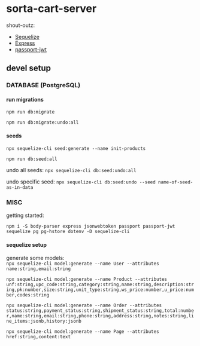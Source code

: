 # sorta-cart-server

shout-outz:

- [Sequelize](https://sequelize.org/)
- [Express](https://expressjs.com/)
- [passport-jwt](http://www.passportjs.org/packages/passport-jwt/)

## devel setup

### DATABASE (PostgreSQL)

#### run migrations

`npm run db:migrate`

`npm run db:migrate:undo:all`

#### seeds

`npx sequelize-cli seed:generate --name init-products`

`npm run db:seed:all`

undo all seeds:
`npx sequelize-cli db:seed:undo:all`

undo specific seed:
`npx sequelize-cli db:seed:undo --seed name-of-seed-as-in-data`

### MISC

getting started:

`npm i -S body-parser express jsonwebtoken passport passport-jwt sequelize pg pg-hstore dotenv -D sequelize-cli`

#### sequelize setup

generate some models:  
`npx sequelize-cli model:generate --name User --attributes name:string,email:string`

`npx sequelize-cli model:generate --name Product --attributes unf:string,upc_code:string,category:string,name:string,description:string,pk:number,size:string,unit_type:string,ws_price:number,u_price:number,codes:string`

`npx sequelize-cli model:generate --name Order --attributes status:string,payment_status:string,shipment_status:string,total:number,name:string,email:string,phone:string,address:string,notes:string,line_items:jsonb,history:jsonb`

`npx sequelize-cli model:generate --name Page --attributes href:string,content:text`
